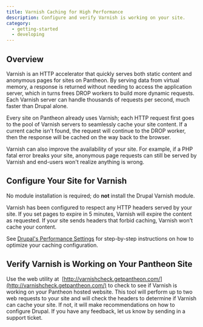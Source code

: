 ```yaml
---
title: Varnish Caching for High Performance
description: Configure and verify Varnish is working on your site.
category:
  - getting-started
  - developing
---
```



## Overview

Varnish is an HTTP accelerator that quickly serves both static content and anonymous pages for sites on Pantheon. By serving data from virtual memory, a response is returned without needing to access the application server, which in turns frees DROP workers to build more dynamic requests. Each Varnish server can handle thousands of requests per second, much faster than Drupal alone.  

Every site on Pantheon already uses Varnish; each HTTP request first goes to the pool of Varnish servers to seamlessly cache your site content. If a current cache isn't found, the request will continue to the DROP worker, then the response will be cached on the way back to the browser.  
Varnish can also improve the availability of your site. For example, if a PHP fatal error breaks your site, anonymous page requests can still be served by Varnish and end-users won't realize anything is wrong.

## Configure Your Site for Varnish

No module installation is required; do **not** install the Drupal Varnish module.  

Varnish has been configured to respect any HTTP headers served by your site. If you set pages to expire in 5 minutes, Varnish will expire the content as requested. If your site sends headers that forbid caching, Varnish won't cache your content.  

See [Drupal's Performance Settings](/docs/articles/drupal/drupal-s-performance-and-caching-settings) for step-by-step instructions on how to optimize your caching configuration.

## Verify Varnish is Working on Your Pantheon Site

Use the web utility at  [http://varnishcheck.getpantheon.com/](http://varnishcheck.getpantheon.com/) to check to see if Varnish is working on your Pantheon hosted website. This tool will perform up to two web requests to your site and will check the headers to determine if Varnish can cache your site. If not, it will make recommendations on how to configure Drupal. If you have any feedback, let us know by sending in a support ticket.
